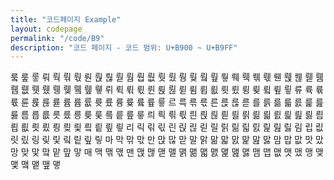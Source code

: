 ```yaml
---
title: "코드페이지 Example"
layout: codepage
permalink: "/code/B9"
description: "코드 페이지 - 코드 범위: U+B900 ~ U+B9FF"
---
```


<span class="character">뤀</span>
<span class="code tofu"></span>
<span class="character">뤂</span>
<span class="character">뤃</span>
<span class="character">뤄</span>
<span class="character">뤅</span>
<span class="character">뤆</span>
<span class="character">뤇</span>
<span class="character">뤈</span>
<span class="character">뤉</span>
<span class="character">뤊</span>
<span class="character">뤋</span>
<span class="code tofu"></span>
<span class="code tofu"></span>
<span class="code tofu"></span>
<span class="code tofu"></span>
<span class="code tofu"></span>
<span class="code tofu"></span>
<span class="code tofu"></span>
<span class="code tofu"></span>
<span class="character">뤔</span>
<span class="character">뤕</span>
<span class="character">뤖</span>
<span class="character">뤗</span>
<span class="character">뤘</span>
<span class="character">뤙</span>
<span class="character">뤚</span>
<span class="code tofu"></span>
<span class="character">뤜</span>
<span class="code tofu"></span>
<span class="character">뤞</span>
<span class="character">뤟</span>
<span class="character">뤠</span>
<span class="character">뤡</span>
<span class="character">뤢</span>
<span class="character">뤣</span>
<span class="character">뤤</span>
<span class="character">뤥</span>
<span class="character">뤦</span>
<span class="character">뤧</span>
<span class="code tofu"></span>
<span class="code tofu"></span>
<span class="code tofu"></span>
<span class="code tofu"></span>
<span class="code tofu"></span>
<span class="code tofu"></span>
<span class="code tofu"></span>
<span class="code tofu"></span>
<span class="character">뤰</span>
<span class="character">뤱</span>
<span class="character">뤲</span>
<span class="character">뤳</span>
<span class="character">뤴</span>
<span class="character">뤵</span>
<span class="character">뤶</span>
<span class="code tofu"></span>
<span class="character">뤸</span>
<span class="code tofu"></span>
<span class="character">뤺</span>
<span class="character">뤻</span>
<span class="character">뤼</span>
<span class="character">뤽</span>
<span class="character">뤾</span>
<span class="character">뤿</span>
<span class="character">륀</span>
<span class="character">륁</span>
<span class="character">륂</span>
<span class="character">륃</span>
<span class="code tofu"></span>
<span class="code tofu"></span>
<span class="code tofu"></span>
<span class="code tofu"></span>
<span class="code tofu"></span>
<span class="code tofu"></span>
<span class="code tofu"></span>
<span class="code tofu"></span>
<span class="character">륌</span>
<span class="character">륍</span>
<span class="character">륎</span>
<span class="character">륏</span>
<span class="character">륐</span>
<span class="character">륑</span>
<span class="character">륒</span>
<span class="code tofu"></span>
<span class="character">륔</span>
<span class="code tofu"></span>
<span class="character">륖</span>
<span class="character">륗</span>
<span class="character">류</span>
<span class="character">륙</span>
<span class="character">륚</span>
<span class="character">륛</span>
<span class="character">륜</span>
<span class="character">륝</span>
<span class="character">륞</span>
<span class="character">륟</span>
<span class="code tofu"></span>
<span class="code tofu"></span>
<span class="code tofu"></span>
<span class="code tofu"></span>
<span class="code tofu"></span>
<span class="code tofu"></span>
<span class="code tofu"></span>
<span class="code tofu"></span>
<span class="character">륨</span>
<span class="character">륩</span>
<span class="character">륪</span>
<span class="character">륫</span>
<span class="character">륬</span>
<span class="character">륭</span>
<span class="character">륮</span>
<span class="code tofu"></span>
<span class="character">륰</span>
<span class="code tofu"></span>
<span class="character">륲</span>
<span class="character">륳</span>
<span class="character">르</span>
<span class="character">륵</span>
<span class="character">륶</span>
<span class="character">륷</span>
<span class="character">른</span>
<span class="character">륹</span>
<span class="character">륺</span>
<span class="character">륻</span>
<span class="character">를</span>
<span class="character">륽</span>
<span class="character">륾</span>
<span class="character">륿</span>
<span class="character">릀</span>
<span class="character">릁</span>
<span class="character">릂</span>
<span class="character">릃</span>
<span class="character">름</span>
<span class="character">릅</span>
<span class="character">릆</span>
<span class="character">릇</span>
<span class="character">릈</span>
<span class="character">릉</span>
<span class="character">릊</span>
<span class="character">릋</span>
<span class="character">릌</span>
<span class="character">릍</span>
<span class="character">릎</span>
<span class="character">릏</span>
<span class="character">릐</span>
<span class="character">릑</span>
<span class="character">릒</span>
<span class="character">릓</span>
<span class="character">릔</span>
<span class="character">릕</span>
<span class="character">릖</span>
<span class="character">릗</span>
<span class="character">릘</span>
<span class="character">릙</span>
<span class="character">릚</span>
<span class="character">릛</span>
<span class="character">릜</span>
<span class="character">릝</span>
<span class="character">릞</span>
<span class="character">릟</span>
<span class="character">릠</span>
<span class="character">릡</span>
<span class="character">릢</span>
<span class="character">릣</span>
<span class="character">릤</span>
<span class="character">릥</span>
<span class="character">릦</span>
<span class="character">릧</span>
<span class="character">릨</span>
<span class="character">릩</span>
<span class="character">릪</span>
<span class="character">릫</span>
<span class="character">리</span>
<span class="character">릭</span>
<span class="character">릮</span>
<span class="character">릯</span>
<span class="character">린</span>
<span class="character">릱</span>
<span class="character">릲</span>
<span class="character">릳</span>
<span class="character">릴</span>
<span class="character">릵</span>
<span class="character">릶</span>
<span class="character">릷</span>
<span class="character">릸</span>
<span class="character">릹</span>
<span class="character">릺</span>
<span class="character">릻</span>
<span class="character">림</span>
<span class="character">립</span>
<span class="character">릾</span>
<span class="character">릿</span>
<span class="character">맀</span>
<span class="character">링</span>
<span class="character">맂</span>
<span class="character">맃</span>
<span class="character">맄</span>
<span class="character">맅</span>
<span class="character">맆</span>
<span class="character">맇</span>
<span class="character">마</span>
<span class="character">막</span>
<span class="character">맊</span>
<span class="character">맋</span>
<span class="character">만</span>
<span class="character">맍</span>
<span class="character">많</span>
<span class="character">맏</span>
<span class="character">말</span>
<span class="character">맑</span>
<span class="character">맒</span>
<span class="character">맓</span>
<span class="character">맔</span>
<span class="character">맕</span>
<span class="character">맖</span>
<span class="character">맗</span>
<span class="character">맘</span>
<span class="character">맙</span>
<span class="character">맚</span>
<span class="character">맛</span>
<span class="character">맜</span>
<span class="character">망</span>
<span class="character">맞</span>
<span class="character">맟</span>
<span class="character">맠</span>
<span class="character">맡</span>
<span class="character">맢</span>
<span class="character">맣</span>
<span class="character">매</span>
<span class="character">맥</span>
<span class="character">맦</span>
<span class="character">맧</span>
<span class="character">맨</span>
<span class="character">맩</span>
<span class="character">맪</span>
<span class="character">맫</span>
<span class="character">맬</span>
<span class="character">맭</span>
<span class="character">맮</span>
<span class="character">맯</span>
<span class="character">맰</span>
<span class="character">맱</span>
<span class="character">맲</span>
<span class="character">맳</span>
<span class="character">맴</span>
<span class="character">맵</span>
<span class="character">맶</span>
<span class="character">맷</span>
<span class="character">맸</span>
<span class="character">맹</span>
<span class="character">맺</span>
<span class="character">맻</span>
<span class="character">맼</span>
<span class="character">맽</span>
<span class="character">맾</span>
<span class="character">맿</span>